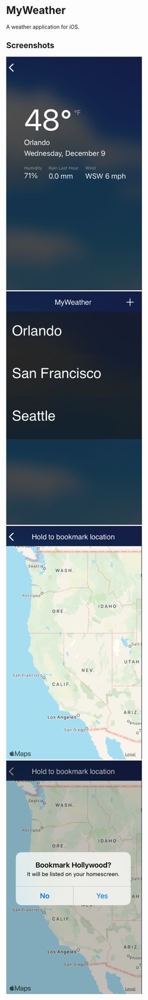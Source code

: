 # MyWeather
A weather application for iOS.

## Screenshots

![](https://github.com/blakerharrison/files/blob/main/MyWeather/MyWeather2.png?raw=true)
![](https://github.com/blakerharrison/files/blob/main/MyWeather/MyWeather1.png?raw=true)
![](https://github.com/blakerharrison/files/blob/main/MyWeather/MyWeather3.png?raw=true)
![](https://github.com/blakerharrison/files/blob/main/MyWeather/MyWeather4.png?raw=true)


